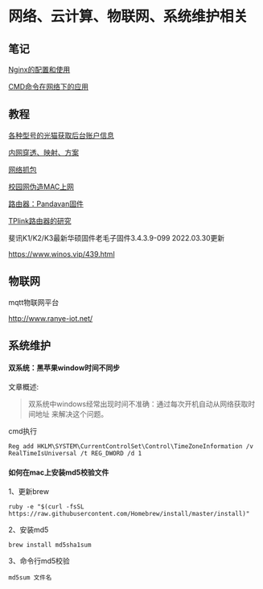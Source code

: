 # 网络、云计算、物联网、系统维护相关

## 笔记

[Nginx的配置和使用](Nginx.md)

[CMD命令在网络下的应用](CMDtoNetwork.md)





## 教程

[各种型号的光猫获取后台账户信息](Guangmao.md)

[内网穿透、映射、方案](CitouNetwork.md)

[网络抓包](Zhuabao.md)

[校园网伪造MAC上网](RouteMac.md)

[路由器：Pandavan固件](Pandavan.md)

[TPlink路由器的研究](TP-Link.md)



斐讯K1/K2/K3最新华硕固件老毛子固件3.4.3.9-099  2022.03.30更新

https://www.winos.vip/439.html

## 物联网

mqtt物联网平台

http://www.ranye-iot.net/



## 系统维护

#### 双系统：黑苹果window时间不同步

文章概述:
> 双系统中windows经常出现时间不准确：通过每次开机自动从网络获取时间地址 来解决这个问题。


cmd执行
```Cmd
Reg add HKLM\SYSTEM\CurrentControlSet\Control\TimeZoneInformation /v RealTimeIsUniversal /t REG_DWORD /d 1
```



#### 如何在mac上安装md5校验文件

1、更新brew

```Shell
ruby -e "$(curl -fsSL https://raw.githubusercontent.com/Homebrew/install/master/install)"
```

2、安装md5
```Shell
brew install md5sha1sum
```

3、命令行md5校验
```Shell
md5sum 文件名
```





